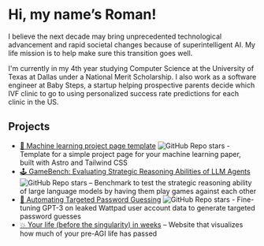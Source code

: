 # Hi, my name’s Roman!

I believe the next decade may bring unprecedented technological advancement and rapid societal changes because of superintelligent AI. My life mission is to help make sure this transition goes well.

I'm currently in my 4th year studying Computer Science at the University of Texas at Dallas under a National Merit Scholarship. I also work as a software engineer at Baby Steps, a startup helping prospective parents decide which IVF clinic to go to using personalized success rate predictions for each clinic in the US.

## Projects

- [🔬 Machine learning project page template](https://github.com/RomanHauksson/academic-project-astro-template) ![GitHub Repo stars](https://img.shields.io/github/stars/RomanHauksson/academic-project-astro-template?style=social) - Template for a simple project page for your machine learning paper, built with Astro and Tailwind CSS
- [🕹️ GameBench: Evaluating Strategic Reasoning Abilities of LLM Agents](https://github.com/Joshuaclymer/GameBench) ![GitHub Repo stars](https://img.shields.io/github/stars/Joshuaclymer/GameBench?style=social) – Benchmark to test the strategic reasoning ability of large language models by having them play games against each other
- [🔑 Automating Targeted Password Guessing](https://github.com/ACM-Research/targeted-password-guesses) ![GitHub Repo stars](https://img.shields.io/github/stars/ACM-Research/targeted-password-guesses?style=social) - Fine-tuning GPT-3 on leaked Wattpad user account data to generate targeted password guesses
- [💥 Your life (before the singularity) in weeks](https://github.com/RomanHauksson/life-before-agi-in-weeks) – Website that visualizes how much of your pre-AGI life has passed
